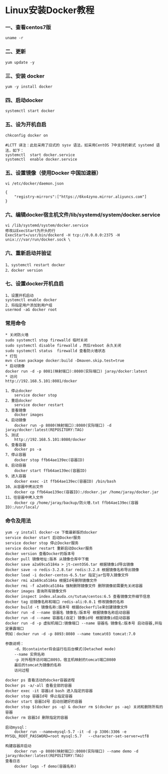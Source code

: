 # Linux安装Docker教程

### 一、查看centos7版
	
	uname -r

### 二、更新
	
	yum update -y

### 三、安装 docker

	yum -y install docker
	
### 四、启动docker

	systemctl start docker
	
### 五、设为开机自启

	chkconfig docker on
	
	#LCTT 译注：此处采用了旧式的 sysv 语法，如采用CentOS 7中支持的新式 systemd 语法，如下：
	systemctl  start docker.service
	systemctl  enable docker.service
	
### 五、设置镜像（使用Docker 中国加速器）

	vi /etc/docker/daemon.json

	{
	    "registry-mirrors":["https://6kx4zyno.mirror.aliyuncs.com"]
	}
	
### 六、编辑docker宿主机文件/lib/systemd/system/docker.service

	vi /lib/systemd/system/docker.service
	修改以ExecStart为开头的行
	ExecStart=/usr/bin/dockerd -H tcp://0.0.0.0:2375 -H unix:///var/run/docker.sock \
	
### 六、重新启动并验证

	1、systemctl restart docker
	2、docker version
	
### 七、设置docker开机自启

	1、设置开机启动
	systemctl enable docker
	2、将指定用户添加到用户组
	usermod -aG docker root
	
	
### 常用命令
	* 关闭防火墙
	sudo systemctl stop firewalld 临时关闭
	sudo systemctl disable firewalld ，然后reboot 永久关闭
	sudo systemctl status  firewalld 查看防火墙状态
	* 打包
	mvn clean package docker:build -Dmaven.skip.test=true
	* 启动镜像
	docker run -d -p 8081(映射端口):8080(实际端口) jaray/docker:latest
	* 访问
	http://192.168.5.101:8081/docker
	
	1、停止docker
		service docker stop	
	2、重启docker
		service docker restart
	3、查看镜像
		docker images
	4、启动镜像
		docker run -p 8080(映射端口):8080(实际端口) -d jaray/docker:latest(REPOSITORY:TAG)
	5、测试
		http://192.168.5.101:8080/docker
	6、查看容器
		docker ps -a
	7、停止容器
		docker stop ffb64ae139ec(容器ID)
	8、启动容器
		docker start ffb64ae139ec(容器ID)
	9、进入容器
		docker exec -it ffb64ae139ec(容器ID) /bin/bash
	10、从容器中拷出文件
		docker cp ffb64ae139ec(容器ID):/docker.jar /home/jaray/docker.jar
	11、往容器中拷入文件
		docker cp /home/jaray/backup/防火墙.txt ffb64ae139ec(容器ID):/usr/local/
		

### 命令及用法
	
	yum -y install docker-ce 下载最新版的docker
	service docker start 启动Docker服务
	service docker stop 停止Docker服务
	service docker restart 重新启动Docker服务
	docker version 查看Docker的版本号
	docker pull 镜像地址:版本 从镜像仓库中下载
	docker save a2a69ca5184a > jt-centOS6.tar 根据镜像id导出镜像
	docker save -o redis-3.2.8.tar redis:3.2.8 根据镜像名称导出镜像
	docker load -i docker-centos-6.5.tar 指定jar包导入镜像文件
	docker rmi a2a69ca5184a 根据Id号删除镜像文件
	docker rmi -f a2a69ca5184a 强制删除镜像文件 删除镜像前需要先关闭容器
	docker images 查询所有镜像文件
	docker inspect index.alauda.cn/tutum/centos:6.5 查看镜像文件细节信息
	docker tag 旧镜像名称和端口 redis-ali:0.0.1 修改镜像的名称
	docker build -t 镜像名称:版本号 根据dockerfile来创建镜像文件
	docker run -d --name 容器名 镜像名:版本号 根据镜像名称启动容器
	docker run -d --name 容器名(自定) 镜像id号 根据镜像id启动容器
	docker run -d -p 虚拟机端口:镜像端口 --name 容器名 镜像名:版本号 启动容器,并指定暴露端口
	例如：docker run -d -p 8093:8080 --name tomcat03 tomcat:7.0
	
	参数说明：
		-d，则containter将会运行在后台模式(Detached mode)
		--name 实例名称
		-p 对外程序访问端口8093，宿主机映射的tomcat端口8080  
		最后的tomcat为镜像的名称
		访问过程
	
	docker ps 查看活动的docker容器进程
	Docker ps -a/-all 查看全部的容器
	docker exec -it 容器id bash 进入指定的容器
	docker stop 容器Id号 停止指定容器
	docker start 容器Id号 启动创建好的容器
	docker stop $(docker ps -q) & docker rm $(docker ps -aq) 关闭和删除所有的容器
	docker rm 容器Id 删除指定的容器
	
	启动mysql：
		docker run --name=mysql-5.7 -it -d -p 3306:3306 -e MYSQL_ROOT_PASSWORD=root mysql:5.7   --character-set-server=utf8
		
	构建容器并启动
		docker run -p 8080(映射端口):8080(实际端口) --name demo -d jaray/docker:latest(REPOSITORY:TAG)
	查看日志
		docker logs -f demo(容器名称)